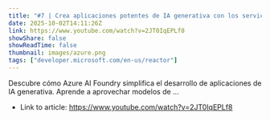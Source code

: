```yaml
---
title: "#7 | Crea aplicaciones potentes de IA generativa con los servicios de Azure"
date: 2025-10-02T14:11:26Z
link: https://www.youtube.com/watch?v=2JT0IqEPLf8
showShare: false
showReadTime: false
thumbnail: images/azure.png
tags: ["developer.microsoft.com/en-us/reactor"]
---
```

Descubre cómo Azure AI Foundry simplifica el desarrollo de aplicaciones de IA generativa. Aprende a aprovechar modelos de ...

- Link to article: https://www.youtube.com/watch?v=2JT0IqEPLf8